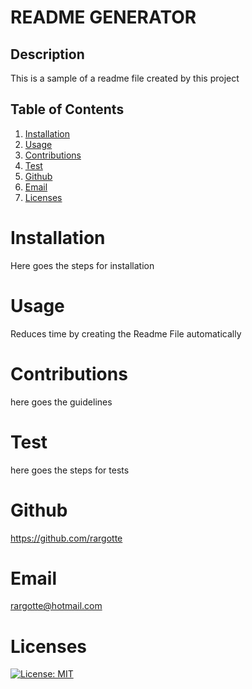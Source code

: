 
    
  # README GENERATOR

  ## Description
  This is a sample of a readme file created by this project

  ## Table of Contents
  1. [Installation](#Installation)
  2. [Usage](#Usage)
  3. [Contributions](#Contributions)
  4. [Test](#Test)
  5. [Github](#Github)
  6. [Email](#Email)
  7. [Licenses](#Licenses)

  # Installation
  Here goes the steps for installation

  # Usage
  Reduces time by creating the Readme File automatically

  # Contributions
  here goes the guidelines

  # Test
  here goes the steps for tests

  # Github
  https://github.com/rargotte

  # Email
  rargotte@hotmail.com

  # Licenses
  [![License: MIT](https://img.shields.io/badge/License-MIT-yellow.svg)](https://opensource.org/licenses/MIT)
  
    